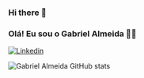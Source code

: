 ### Hi there 👋
### Olá! Eu sou o Gabriel Almeida 👋🏻

[![Linkedin](https://img.shields.io/badge/LinkedIn-0077B5?style=for-the-badge&logo=linkedin&logoColor=white)](www.linkedin.com/in/gabriel-almeida-1a844a210)

![Gabriel Almeida GitHub stats](https://github-readme-stats.vercel.app/api?username=GabrielDevAlmeida&show_icons=true&theme=radical)

